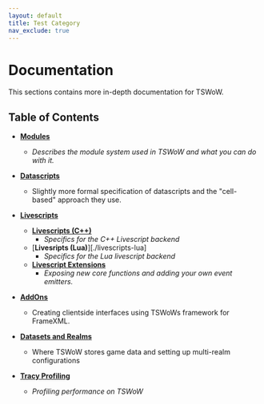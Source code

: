 ```yaml
---
layout: default
title: Test Category
nav_exclude: true
---
```


# Documentation

This sections contains more in-depth documentation for TSWoW.

## Table of Contents

- [**Modules**](./modules)
    - _Describes the module system used in TSWoW and what you can do with it._

- [**Datascripts**](./datascripts)
    - Slightly more formal specification of datascripts and the "cell-based" approach they use.

- [**Livescripts**](./livescripts)
    - [**Livescripts (C++)**](./livescripts-cxx)
        - _Specifics for the C++ Livescript backend_
    - [**Livesripts (Lua)**][./livescripts-lua]
        - _Specifics for the Lua livescript backend_
    - [**Livescript Extensions**](./extending-livescripts)
        - _Exposing new core functions and adding your own event emitters._ 

- [**AddOns**](./addons)
    - Creating clientside interfaces using TSWoWs framework for FrameXML.

- [**Datasets and Realms**](./datasets-and-realms)
    - Where TSWoW stores game data and setting up multi-realm configurations

- [**Tracy Profiling**](./tracy)
    - _Profiling performance on TSWoW_